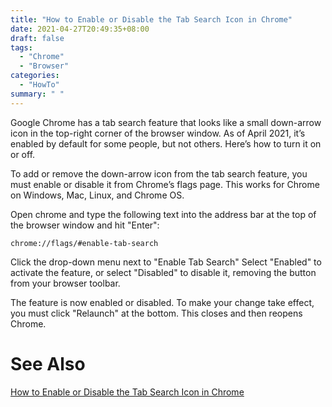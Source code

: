 ```yaml
---
title: "How to Enable or Disable the Tab Search Icon in Chrome"
date: 2021-04-27T20:49:35+08:00
draft: false
tags:
  - "Chrome"
  - "Browser"
categories:
  - "HowTo"
summary: " "
---
```


Google Chrome has a tab search feature that looks like a small down-arrow icon in the top-right corner of the browser window. As of April 2021, it’s enabled by default for some people, but not others. Here’s how to turn it on or off.

To add or remove the down-arrow icon from the tab search feature, you must enable or disable it from Chrome’s flags page. This works for Chrome on Windows, Mac, Linux, and Chrome OS.

Open chrome and type the following text into the address bar at the top of the browser window and hit "Enter":

`chrome://flags/#enable-tab-search`

Click the drop-down menu next to "Enable Tab Search" Select "Enabled" to activate the feature, or select "Disabled" to disable it, removing the button from your browser toolbar.

The feature is now enabled or disabled. To make your change take effect, you must click "Relaunch" at the bottom. This closes and then reopens Chrome.

# See Also

[How to Enable or Disable the Tab Search Icon in Chrome](https://www.howtogeek.com/722640/how-to-enable-or-disable-the-tab-search-icon-in-chrome/)
